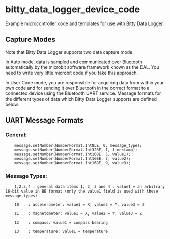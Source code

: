 # bitty_data_logger_device_code
Example microcontroller code and templates for use with Bitty Data Logger.

## Capture Modes
Note that Bitty Data Logger supports two data capture mode. 

In Auto mode, data is sampled and communicated over Bluetooth automatically by the microbit software framework known as the DAL. You need to write very little microbit code if you take this approach.

In User Code mode, you are responsible for acquiring data from within your own code and for sending it over Bluetooth in the correct format to a connected device using the Bluetooth UART service. Message formats for the different types of data which Bitty Data Logger supports are defined below.

## UART Message Formats

### General:

```
    message.setNumber(NumberFormat.Int8LE, 0, message_type);
    message.setNumber(NumberFormat.Int32BE, 1, timestamp);
    message.setNumber(NumberFormat.Int16BE, 5, value1);
    message.setNumber(NumberFormat.Int16BE, 7, value2);
    message.setNumber(NumberFormat.Int16BE, 9, value3);
```

### Message Types:

```
    1,2,3,4 : general data items 1, 2, 3 and 4 : value1 = an arbitrary 16-bit value in BE format (only the value1 field is used with these message types)

    10    : accelerometer: value1 = X, value2 = Y, value3 = Z

    11    : magnetometer: value1 = X, value2 = Y, value3 = Z

    12    : compass: value1 = compass bearing

    13    : temperature: value1 = temperature
```